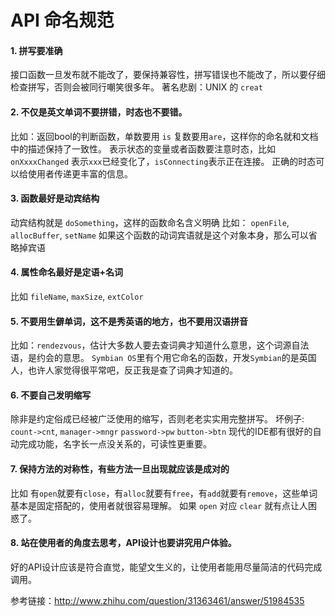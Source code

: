 # API 命名规范

#### 1. 拼写要准确
接口函数一旦发布就不能改了，要保持兼容性，拼写错误也不能改了，所以要仔细检查拼写，否则会被同行嘲笑很多年。
著名悲剧：UNIX 的 `creat`

#### 2. 不仅是英文单词不要拼错，时态也不要错。
比如：返回bool的判断函数，单数要用 `is` 复数要用`are`，这样你的命名就和文档中的描述保持了一致性。
表示状态的变量或者函数要注意时态，比如 `onXxxxChanged` 表示`xxx`已经变化了，`isConnecting`表示正在连接。
正确的时态可以给使用者传递更丰富的信息。

#### 3. 函数最好是动宾结构
动宾结构就是 `doSomething`，这样的函数命名含义明确
比如： `openFile`, `allocBuffer`, `setName`
如果这个函数的动词宾语就是这个对象本身，那么可以省略掉宾语

#### 4. 属性命名最好是定语+名词
比如 `fileName`, `maxSize`, `extColor`

#### 5. 不要用生僻单词，这不是秀英语的地方，也不要用汉语拼音
比如：`rendezvous`，估计大多数人要去查词典才知道什么意思，这个词源自法语，是约会的意思。
`Symbian OS`里有个用它命名的函数，开发`Symbian`的是英国人，也许人家觉得很平常吧，反正我是查了词典才知道的。

#### 6. 不要自己发明缩写
除非是约定俗成已经被广泛使用的缩写，否则老老实实用完整拼写。
坏例子: `count->cnt`, `manager->mngr` `password->pw` `button->btn`
现代的IDE都有很好的自动完成功能，名字长一点没关系的，可读性更重要。

#### 7. 保持方法的对称性，有些方法一旦出现就应该是成对的
比如 有`open`就要有`close`，有`alloc`就要有`free`，有`add`就要有`remove`，这些单词基本是固定搭配的，使用者就很容易理解。
如果 `open` 对应 `clear` 就有点让人困惑了。

#### 8. 站在使用者的角度去思考，API设计也要讲究用户体验。
好的API设计应该是符合直觉，能望文生义的，让使用者能用尽量简洁的代码完成调用。

参考链接：http://www.zhihu.com/question/31363461/answer/51984535